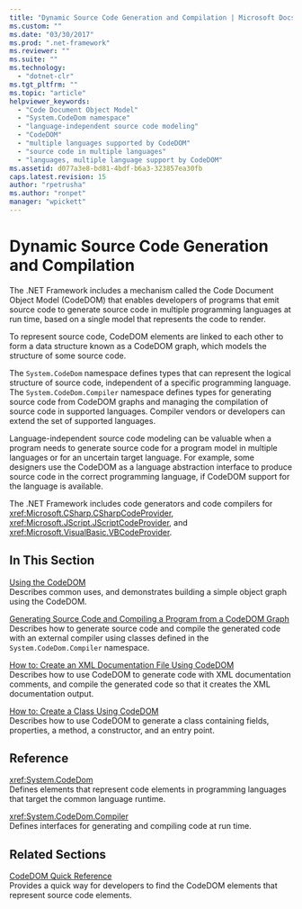 ```yaml
---
title: "Dynamic Source Code Generation and Compilation | Microsoft Docs"
ms.custom: ""
ms.date: "03/30/2017"
ms.prod: ".net-framework"
ms.reviewer: ""
ms.suite: ""
ms.technology: 
  - "dotnet-clr"
ms.tgt_pltfrm: ""
ms.topic: "article"
helpviewer_keywords: 
  - "Code Document Object Model"
  - "System.CodeDom namespace"
  - "language-independent source code modeling"
  - "CodeDOM"
  - "multiple languages supported by CodeDOM"
  - "source code in multiple languages"
  - "languages, multiple language support by CodeDOM"
ms.assetid: d077a3e8-bd81-4bdf-b6a3-323857ea30fb
caps.latest.revision: 15
author: "rpetrusha"
ms.author: "ronpet"
manager: "wpickett"
---
```

# Dynamic Source Code Generation and Compilation
The .NET Framework includes a mechanism called the Code Document Object Model (CodeDOM) that enables developers of programs that emit source code to generate source code in multiple programming languages at run time, based on a single model that represents the code to render.  
  
 To represent source code, CodeDOM elements are linked to each other to form a data structure known as a CodeDOM graph, which models the structure of some source code.  
  
 The `System.CodeDom` namespace defines types that can represent the logical structure of source code, independent of a specific programming language. The `System.CodeDom.Compiler` namespace defines types for generating source code from CodeDOM graphs and managing the compilation of source code in supported languages. Compiler vendors or developers can extend the set of supported languages.  
  
 Language-independent source code modeling can be valuable when a program needs to generate source code for a program model in multiple languages or for an uncertain target language. For example, some designers use the CodeDOM as a language abstraction interface to produce source code in the correct programming language, if CodeDOM support for the language is available.  
  
 The .NET Framework includes code generators and code compilers for <xref:Microsoft.CSharp.CSharpCodeProvider>, <xref:Microsoft.JScript.JScriptCodeProvider>, and <xref:Microsoft.VisualBasic.VBCodeProvider>.  
  
## In This Section  
 [Using the CodeDOM](../../../docs/framework/reflection-and-codedom/using-the-codedom.md)  
 Describes common uses, and demonstrates building a simple object graph using the CodeDOM.  
  
 [Generating Source Code and Compiling a Program from a CodeDOM Graph](../../../docs/framework/reflection-and-codedom/generating-and-compiling-source-code-from-a-codedom-graph.md)  
 Describes how to generate source code and compile the generated code with an external compiler using classes defined in the `System.CodeDom.Compiler` namespace.  
  
 [How to: Create an XML Documentation File Using CodeDOM](../../../docs/framework/reflection-and-codedom/how-to-create-an-xml-documentation-file-using-codedom.md)  
 Describes how to use CodeDOM to generate code with XML documentation comments, and compile the generated code so that it creates the XML documentation output.  
  
 [How to: Create a Class Using CodeDOM](../../../docs/framework/reflection-and-codedom/how-to-create-a-class-using-codedom.md)  
 Describes how to use CodeDOM to generate a class containing fields, properties, a method, a constructor, and an entry point.  
  
## Reference  
 <xref:System.CodeDom>  
 Defines elements that represent code elements in programming languages that target the common language runtime.  
  
 <xref:System.CodeDom.Compiler>  
 Defines interfaces for generating and compiling code at run time.  
  
## Related Sections  
 [CodeDOM Quick Reference](http://msdn.microsoft.com/en-us/c77b8bfd-0a32-4e36-b59a-4f687f32c524)  
 Provides a quick way for developers to find the CodeDOM elements that represent source code elements.